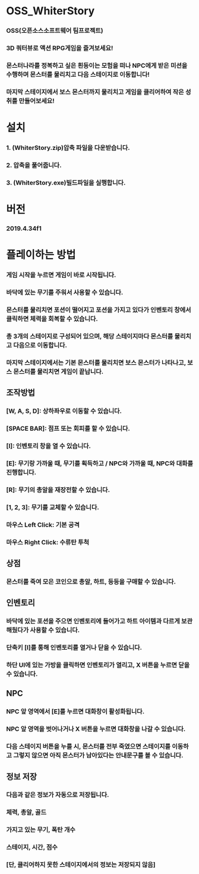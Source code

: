 # OSS_WhiterStory
### OSS(오픈소스소프트웨어 팀프로젝트)
### 3D 쿼터뷰로 액션 RPG게임을 즐겨보세요!
### 몬스터나라를 정복하고 싶은 흰둥이는 모험을 떠나 NPC에게 받은 미션을 수행하며 몬스터를 물리치고 다음 스테이지로 이동합니다!
### 마지막 스테이지에서 보스 몬스터까지 물리치고 게임을 클리어하여 작은 성취를 만들어보세요!

# 설치
### 1. (WhiterStory.zip)압축 파일을 다운받습니다.
### 2. 압축을 풀어줍니다.
### 3. (WhiterStory.exe)빌드파일을 실행합니다.

# 버전
### 2019.4.34f1

# 플레이하는 방법
### 게임 시작을 누르면 게임이 바로 시작됩니다.
### 바닥에 있는 무기를 주워서 사용할 수 있습니다.
### 몬스터를 물리치면 포션이 떨어지고 포션을 가지고 있다가 인벤토리 창에서 클릭하면 체력을 회복할 수 있습니다.
### 총 3개의 스테이지로 구성되어 있으며, 해당 스테이지마다 몬스터를 물리치고 다음으로 이동합니다.
### 마지막 스테이지에서는 기본 몬스터를 물리치면 보스 몬스터가 나타나고, 보스 몬스터를 물리치면 게임이 끝납니다.
## 조작방법
### [W, A, S, D]: 상하좌우로 이동할 수 있습니다.
### [SPACE BAR]: 점프 또는 회피를 할 수 있습니다.
### [I]: 인벤토리 창을 열 수 있습니다.
### [E]: 무기랑 가까울 때, 무기를 획득하고 / NPC와 가까울 때, NPC와 대화를 진행합니다. 
### [R]: 무기의 총알을 재장전할 수 있습니다.
### [1, 2, 3]: 무기를 교체할 수 있습니다.
### 마우스 Left Click: 기본 공격
### 마우스 Right Click: 수류탄 투척
## 상점
### 몬스터를 죽여 모은 코인으로 총알, 하트, 등등을 구매할 수 있습니다.
## 인벤토리
### 바닥에 있는 포션을 주으면 인벤토리에 들어가고 하트 아이템과 다르게 보관해뒀다가 사용할 수 있습니다.
### 단축키 [I]를 통해 인벤토리를 열거나 닫을 수 있습니다.
### 하단 UI에 있는 가방을 클릭하면 인벤토리가 열리고, X 버튼을 누르면 닫을 수 있습니다.
## NPC
### NPC 앞 영역에서 [E]를 누르면 대화창이 활성화됩니다.
### NPC 앞 영역을 벗어나거나 X 버튼을 누르면 대화창을 나갈 수 있습니다.
### 다음 스테이지 버튼을 누를 시, 몬스터를 전부 죽였으면 스테이지를 이동하고 그렇지 않으면 아직 몬스터가 남아있다는 안내문구를 볼 수 있습니다.
## 정보 저장
### 다음과 같은 정보가 자동으로 저장됩니다.
### 체력, 총알, 골드
### 가지고 있는 무기, 폭탄 개수
### 스테이지, 시간, 점수
### [단, 클리어하지 못한 스테이지에서의 정보는 저장되지 않음]
